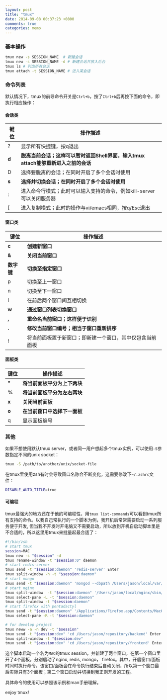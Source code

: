 ```yaml
---
layout: post
title: "tmux"
date: 2014-09-08 00:37:23 +0800
comments: true
categories: memo
---
```


### 基本操作

```bash
tmux new -s SESSION_NAME  # 新建会话
tmux new -s SESSION_NAME -d # 新建会话并放入后台
tmux ls # 列出所有会话
tmux attach -t SESSION_NAME # 进入某会话
```

<!--more-->

### 命令列表

默认情况下，tmux的前导命令开关是`Ctrl+b`，按了`Ctrl+b`后再按下面的命令，即执行相应操作：

#### 会话类

|键位|操作描述|
|------|------|
|?|显示所有快捷键，按q退出|
|__d__ | __脱离当前会话；这样可以暂时返回Shell界面，输入tmux attach能够重新进入之前的会话__ |
|D|选择要脱离的会话；在同时开启了多个会话时使用|
| __s__| __选择并切换会话；在同时开启了多个会话时使用__|
|:|进入命令行模式；此时可以输入支持的命令，例如kill-server可以关闭服务器|
|[|进入复制模式；此时的操作与vi/emacs相同，按q/Esc退出|

#### 窗口类

|键位|操作描述|
|------|-----|
| __c__ | __创建新窗口__ |
| __&__ | __关闭当前窗口__ |
| __数字键__ | __切换至指定窗口__ |
|p|切换至上一窗口|
|n|切换至下一窗口|
|l|在前后两个窗口间互相切换|
| __w__ | __通过窗口列表切换窗口__ |
| __,__ | __重命名当前窗口；这样便于识别__ |
| __.__ | __修改当前窗口编号；相当于窗口重新排序__ |
|!|将当前面板置于新窗口；即新建一个窗口，其中仅包含当前面板|

#### 面板类

|键位|操作描述|
|------|-----|
| __"__ | __将当前面板平分为上下两块__ |
| __%__ | __将当前面板平分为左右两块__ |
| __x__ | __关闭当前面板__ |
| __o__ | __在当前窗口中选择下一面板__ |
|q|显示面板编号|

### 其他

如果不想使用默认tmux server，或者同一用户想起多个tmux实例，可以使用`-S`参数指定不同的unix socket：

```bash
tmux -S /path/to/another/unix/socket-file
```

在tmux里使用zsh有时会导致窗口名称会不断变化，这需要修改下`~/.zshrc`文件：

```bash
DISABLE_AUTO_TITLE=true
```

#### 可编程

tmux最强大的地方还在于他的可编程性，用`tmux list-commands`可以看到tmux所有支持的命令。以我自己常执行的一个脚本为例，我开机后常常需要启动一系列服务便于开发, 但当我不开发时开电脑又不需要启动，所以放到开机自启动脚本里是不合适的，所以这里用tmux来批量起最合适了：

```bash
#!/bin/zsh
# start tmux
session=MAC
tmux new -s "$session" -d
tmux rename-window -t "$session:0" daemon
# start redis-server
tmux send -t "$session:daemon" 'redis-server' Enter
tmux split-window -h -t "$session:daemon"
# start mongo
tmux send -t "$session:daemon" 'mongod --dbpath /Users/jason/local/var/mongodb-data' Enter
# start nginx
tmux split-window  -t "$session:daemon" '/Users/jason/local/nginx/sbin/nginx'
tmux select-pane -L -t "$session:daemon"
tmux split-window -t "$session:daemon"
# start firefox with pentadactyl
tmux send -t "$session:daemon" '/Applications/Firefox.app/Contents/MacOS/firefox -pentadactyl +u NONE' Enter
tmux select-pane -R -t "$session:daemon"

# for develop project
tmux neww -a -n dev -t "$session"
tmux send -t "$session:dev" 'cd /Users/jason/repository/backend' Enter
tmux split-window -t "$session:dev"
tmux send -t "$session:dev" 'cd /Users/jason/repository/frontend' Enter
```

这个脚本启动一个名为`MAC`的tmux session，并新建了两个窗口，在第一个窗口里开了4个面板，分别启动了nginx, redis, mongo， firefox。其中，开启窗口/面板时同时执行命令，该窗口/面板会在命令执行结束后自动关闭，所以第一个窗口最后实际只有3个面板；第二个窗口启动并切换到我正则开发的工程。

具体命令的使用可以参照该示例和man手册理解。

enjoy tmux!
